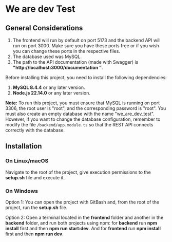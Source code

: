 ﻿# We are dev Test

## General Considerations

1. The frontend will run by default on port 5173 and the backend API will run on port 3000. Make sure you have these ports free or if you wish you can change these ports in the respective files.
2. The database used was MySQL.
3. The path to the API documentation (made with Swagger) is **"http://localhost:3000/documentation ”**.

Before installing this project, you need to install the following dependencies:

1. **MySQL 8.4.4** or any later version.
2. **Node.js 22.14.0** or any later version.

**Note:** To run this project, you must ensure that MySQL is running on port 3306, the root user is "root", and the corresponding password is "root". You must also create an empty database with the name "we_are_dev_test". However, if you want to change the database configuration, remember to modify the file `/backend/app.module.ts` so that the REST API connects correctly with the database.

## Installation

### On Linux/macOS

Navigate to the root of the project, give execution permissions to the **setup.sh** file and execute it.

### On Windows

Option 1: You can open the project with GitBash and, from the root of the project, run the **setup.sh** file.

Option 2: Open a terminal located in the **frontend** folder and another in the **backend** folder, and run both projects using npm: for **backend** run **npm install** first and then **npm run start:dev**. And for **frontend** run **npm install** first and then **npm run dev**.
